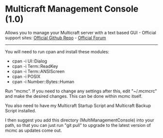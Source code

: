 # Multicraft Management Console (1.0)
Allows you to manage your Multicraft server with a text based GUI -  Official support sites: [Official Github Repo](https://github.com/fstltna/MultiManagementConsole) - [Official Forum](https://minecity.online/index.php/forum/management-console)

---

You will need to run cpan and install these modules:

- cpan -i UI::Dialog
- cpan -i Term::ReadKey
- cpan -i Term::ANSIScreen
- cpan -i POSIX
- cpan -i Number::Bytes::Human

Run "mcmc". If you need to change any settings after this, edit "~/.mcmcrc" and make the desired changes. This can be done within mcmc itself.

You also need to have my Multicraft Startup Script and Multicraft Backup Script installed.

I then suggest you add this directory (MultiManagementConsole) into your path, so that you can just run "git pull" to upgrade to the latest version of mcmc as updates come out.
